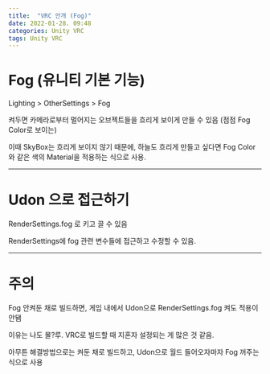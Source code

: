 ```yaml
---
title:  "VRC 안개 (Fog)"
date: 2022-01-28. 09:48
categories: Unity VRC
tags: Unity VRC
---
```


# Fog (유니티 기본 기능)

Lighting > OtherSettings > Fog

켜두면 카메라로부터 멀어지는 오브젝트들을 흐리게 보이게 만들 수 있음 (점점 Fog Color로 보이는)

이때 SkyBox는 흐리게 보이지 않기 때문에, 하늘도 흐리게 만들고 싶다면 Fog Color와 같은 색의 Material을 적용하는 식으로 사용.

---

# Udon 으로 접근하기

RenderSettings.fog 로 키고 끌 수 있음

RenderSettings에 fog 관련 변수들에 접근하고 수정할 수 있음.

---

# 주의

Fog 안켜둔 채로 빌드하면, 게임 내에서 Udon으로 RenderSettings.fog 켜도 적용이 안됌

이유는 나도 몰?루. VRC로 빌드할 때 지혼자 설정되는 게 많은 것 같음.

아무튼 해결방법으로는 켜둔 채로 빌드하고, Udon으로 월드 들어오자마자 Fog 꺼주는 식으로 사용
